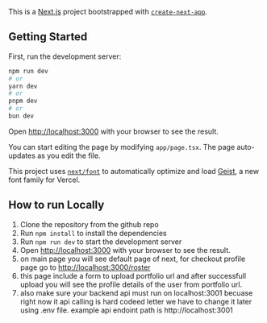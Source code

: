 This is a [Next.js](https://nextjs.org) project bootstrapped with [`create-next-app`](https://nextjs.org/docs/app/api-reference/cli/create-next-app).

## Getting Started

First, run the development server:

```bash
npm run dev
# or
yarn dev
# or
pnpm dev
# or
bun dev
```

Open [http://localhost:3000](http://localhost:3000) with your browser to see the result.

You can start editing the page by modifying `app/page.tsx`. The page auto-updates as you edit the file.

This project uses [`next/font`](https://nextjs.org/docs/app/building-your-application/optimizing/fonts) to automatically optimize and load [Geist](https://vercel.com/font), a new font family for Vercel.

## How to run Locally

1. Clone the repository from the github repo
2. Run `npm install` to install the dependencies
3. Run `npm run dev` to start the development server
4. Open [http://localhost:3000](http://localhost:3000) with your browser to see the result.
5. on main page you will see default page of next, for checkout profile page go to [http://localhost:3000/roster](http://localhost:3000/roster) 
6. this page include a form to upload portfolio url and after successfull upload you will see the profile details of the user from portfolio url.
7. also make sure your backend api must run on localhost:3001 becuase right now it api calling is hard codeed letter we have to change it later using .env file.
example api endoint path is http://localhost:3001









